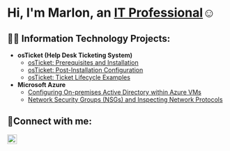 <h1>Hi, I'm Marlon, an <a href="https://linkedin.com/in/marlonsmikle">IT Professional</a>☺</h1>

<h2>👨‍💻 Information Technology Projects:</h2>

- <b>osTicket (Help Desk Ticketing System)</b>
  - [osTicket: Prerequisites and Installation](https://github.com/marlons9/osticket-prereqs)
  - [osTicket: Post-Installation Configuration](https://github.com/marlons9/post-install-config)
  - [osTicket: Ticket Lifecycle Examples](https://github.com/marlons9/ticket-lifecycle)
- <b>Microsoft Azure</b>
  - [Configuring On-premises Active Directory within Azure VMs](https://github.com/marlons9/configure-ad)
  - [Network Security Groups (NSGs) and Inspecting Network Protocols](https://github.com/marlons9/azure-network-protocols)

<h2>🤳Connect with me:</h2>


[<img align="left" alt="Josh | LinkedIn" width="22px" src="https://cdn.jsdelivr.net/npm/simple-icons@v3/icons/linkedin.svg" />][linkedin]


[linkedin]: https://linkedin.com/in/marlonsmikle
